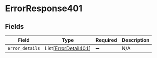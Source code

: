 # ErrorResponse401


## Fields

| Field                                                         | Type                                                          | Required                                                      | Description                                                   |
| ------------------------------------------------------------- | ------------------------------------------------------------- | ------------------------------------------------------------- | ------------------------------------------------------------- |
| `error_details`                                               | List[[ErrorDetail401](../../models/errors/errordetail401.md)] | :heavy_minus_sign:                                            | N/A                                                           |
